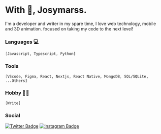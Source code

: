 # With 🖤, Josymarss.

I'm a developer and writer in my spare time, I love web technology, mobile and 3D animation. focused on taking my code to the next level!

### Languages 💻
    [Javascript, Typescript, Python]

### Tools
    [VScode, Figma, React, Nextjs, React Native, MongoDB, SQL/SQLite, ...Others]

### Hobby ✍🏿 
    [Write]

### Social

[![Twitter Badge](https://img.shields.io/badge/-@josymarss-black?style=flat-square&labelColor=white&logo=twitter&logoColor=black&link=https://twitter.com/josymarss)](https://twitter.com/josymarss) 
[![Instagram Badge](https://img.shields.io/badge/-@bantucodedev-black?style=flat-square&labelColor=white&logo=instagram&logoColor=black&link=https://www.instagram.com/bantu_dev/)](https://www.instagram.com/bantu.io/) 


